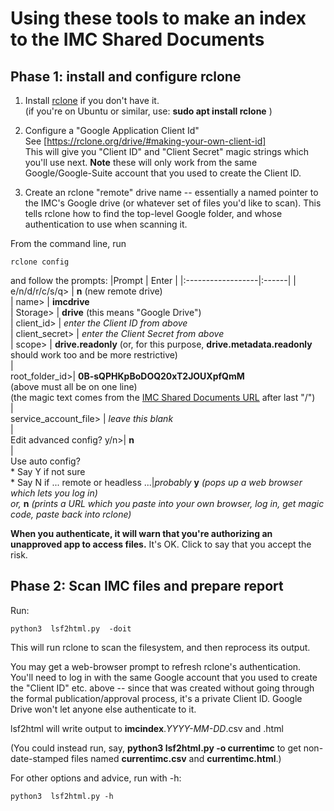 # Using these tools to make an index to the IMC Shared Documents

## Phase 1: install and configure rclone

 1. Install [rclone](https://rclone.org/) if you don't have it.<br>
(if you're on Ubuntu or similar, use: **sudo apt install rclone** )

 1. Configure a "Google Application Client Id" <br>
See [https://rclone.org/drive/#making-your-own-client-id] <br>
This will give you "Client ID" and "Client Secret" magic strings which you'll use next.
**Note** these will only work from the same Google/Google-Suite account that you used to create the Client ID.

 1. Create an rclone "remote" drive name -- essentially a named pointer to the IMC's Google drive (or whatever set of files you'd like to scan).   This tells rclone how to find the top-level Google folder, and whose authentication to use when scanning it.

From the command line, run

    rclone config

and follow the prompts:
|Prompt             | Enter |
|:------------------|:------|
|  e/n/d/r/c/s/q> | **n**   (new remote drive) <br>
|  name>          | **imcdrive** <br>
|  Storage>       | **drive**   (this means "Google Drive") <br>
|  client_id>     | *enter the Client ID from above*<br>
|  client_secret> | *enter the Client Secret from above* <br>
|  scope>         | **drive.readonly**  (or, for this purpose, **drive.metadata.readonly** should work too and be more restrictive) <br>
|  <br>root_folder_id>| **0B-sQPHKpBoDOQ20xT2JOUXpfQmM** <br> (above must all be on one line)<br> (the magic text comes from the [IMC Shared Documents URL](https://drive.google.com/drive/u/0/folders/0B-sQPHKpBoDOQ20xT2JOUXpfQmM) after last "/") <br>
|  <br>service_account_file> | *leave this blank*<br>
|  <br>Edit advanced config? y/n>| **n**<br>
|  <br>Use auto config?<br> * Say Y if not sure<br> * Say N if ... remote or headless ...|*probably* **y** *(pops up a web browser which lets you log in)*<br>*or,* **n** *(prints a URL which you paste into your own browser, log in, get magic code, paste back into rclone)*

**When you authenticate, it will warn that you're authorizing an unapproved app to access files.**
It's OK.   Click to say that you accept the risk.

## Phase 2: Scan IMC files and prepare report

Run:

    python3  lsf2html.py  -doit

This will run rclone to scan the filesystem, and then reprocess its output.

You may get a web-browser prompt to refresh rclone's authentication.   You'll need to log in with the same Google account that you used to create the "Client ID" etc. above -- since that was created without going through the formal publication/approval process, it's a private Client ID.   Google Drive won't let anyone else authenticate to it.

lsf2html will write output to **imcindex**.*YYYY-MM-DD*.csv and .html

(You could instead run, say, **python3 lsf2html.py -o currentimc**
to get non-date-stamped files named **currentimc.csv** and **currentimc.html**.)

For other options and advice, run with -h:

    python3  lsf2html.py -h
